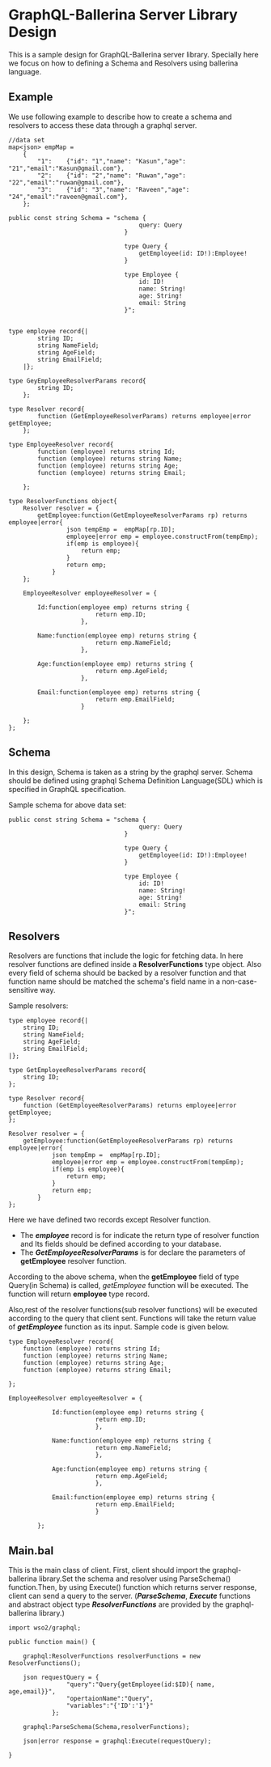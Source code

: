 # GraphQL-Ballerina Server Library Design

This is a sample design for GraphQL-Ballerina server library. Specially here we focus on how to defining a Schema and Resolvers using ballerina language.

## Example

We use following example to describe how to create a schema and resolvers to access these data through a graphql server.

    //data set
    map<json> empMap = 
        { 
            "1":    {"id": "1","name": "Kasun","age": "21","email":"Kasun@gmail.com"},
            "2":    {"id": "2","name": "Ruwan","age": "22","email":"ruwan@gmail.com"},
            "3":    {"id": "3","name": "Raveen","age": "24","email":"raveen@gmail.com"},
        };

    public const string Schema = "schema {
                                        query: Query
                                    }
                                    
                                    type Query {
                                        getEmployee(id: ID!):Employee!
                                    }
                                    
                                    type Employee {
                                        id: ID!
                                        name: String!
                                        age: String!
                                        email: String
                                    }";


    type employee record{|
            string ID;
            string NameField;
            string AgeField;
            string EmailField;
        |};

    type GeyEmployeeResolverParams record{
            string ID;
        };

    type Resolver record{
            function (GetEmployeeResolverParams) returns employee|error getEmployee;
        };
        
    type EmployeeResolver record{
            function (employee) returns string Id;
            function (employee) returns string Name;
            function (employee) returns string Age;
            function (employee) returns string Email;
        
        };
        
    type ResolverFunctions object{
        Resolver resolver = {
            getEmployee:function(GetEmployeeResolverParams rp) returns employee|error{
                    json tempEmp =  empMap[rp.ID];
                    employee|error emp = employee.constructFrom(tempEmp);
                    if(emp is employee){
                        return emp;
                    }
                    return emp;
                }
        };

        EmployeeResolver employeeResolver = {
        
            Id:function(employee emp) returns string {
                            return emp.ID;
                        },

            Name:function(employee emp) returns string {
                            return emp.NameField;
                        },

            Age:function(employee emp) returns string {
                            return emp.AgeField;
                        },
                
            Email:function(employee emp) returns string {
                            return emp.EmailField;
                        }

        };
    };

    

 


## Schema

In this design, Schema is taken as a string by the graphql server. Schema should be defined using graphql Schema Definition Language(SDL) which is specified in GraphQL specification.

Sample schema for above data set:

    public const string Schema = "schema {
                                        query: Query
                                    }
                                    
                                    type Query {
                                        getEmployee(id: ID!):Employee!
                                    }
                                    
                                    type Employee {
                                        id: ID!
                                        name: String!
                                        age: String!
                                        email: String
                                    }";



## Resolvers

Resolvers are functions that include the logic for fetching data. In here resolver functions are defined inside a **ResolverFunctions** type object. Also every field of schema should be backed by a resolver function and that function name should be matched the schema's field name in a non-case-sensitive way. 

Sample resolvers:

    type employee record{|
        string ID;
        string NameField;
        string AgeField;
        string EmailField;
    |};

    type GetEmployeeResolverParams record{
        string ID;
    };

    type Resolver record{
        function (GetEmployeeResolverParams) returns employee|error getEmployee;
    };

    Resolver resolver = {
        getEmployee:function(GetEmployeeResolverParams rp) returns employee|error{
                json tempEmp =  empMap[rp.ID];
                employee|error emp = employee.constructFrom(tempEmp);
                if(emp is employee){
                    return emp;
                }
                return emp;
            }
    };


Here we have defined two records except Resolver function. 
- The ***employee***  record is for indicate the return type of resolver function and Its fields should be defined according to your database.
- The ***GetEmployeeResolverParams*** is for declare the parameters of **getEmployee** resolver function.

According to the above schema, when the **getEmployee** field of type Query(in Schema) is called, *getEmployee* function will be executed. The function will return **employee** type record.

Also,rest of the resolver functions(sub resolver functions) will be executed according to the query that client sent. Functions will take the return value of ***getEmployee*** function as its input. Sample code is given below.


    type EmployeeResolver record{
        function (employee) returns string Id;
        function (employee) returns string Name;
        function (employee) returns string Age;
        function (employee) returns string Email;
        
    };

    EmployeeResolver employeeResolver = {
        
                Id:function(employee emp) returns string {
                            return emp.ID;
                            },

                Name:function(employee emp) returns string {
                            return emp.NameField;
                            },

                Age:function(employee emp) returns string {
                            return emp.AgeField;
                            },
                
                Email:function(employee emp) returns string {
                            return emp.EmailField;
                            }

            };


## Main.bal

This is the main class of client. First, client should import the graphql-ballerina library.Set the schema and resolver using ParseSchema() function.Then, by using Execute() function which returns server response, client can send a query to the server. (***ParseSchema***, ***Execute*** functions and abstract object type ***ResolverFunctions*** are provided by the graphql-ballerina library.)

    import wso2/graphql;

    public function main() {
        
        graphql:ResolverFunctions resolverFunctions = new ResolverFunctions();

        json requestQuery = {
                    "query":"Query{getEmployee(id:$ID){ name, age,email}}",
                    "opertaionName":"Query",
                    "variables":"{'ID':'1'}"
                };

        graphql:ParseSchema(Schema,resolverFunctions);
        
        json|error response = graphql:Execute(requestQuery);

    }
